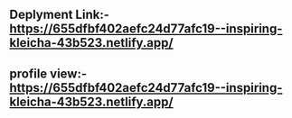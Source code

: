 ## Deplyment Link:- https://655dfbf402aefc24d77afc19--inspiring-kleicha-43b523.netlify.app/

## profile view:-https://655dfbf402aefc24d77afc19--inspiring-kleicha-43b523.netlify.app/



